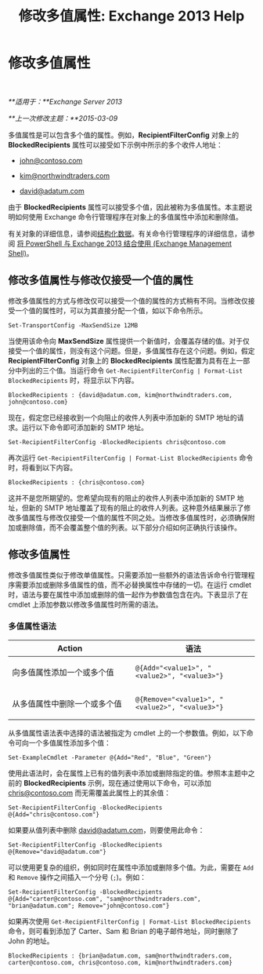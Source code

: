﻿---
title: '修改多值属性: Exchange 2013 Help'
TOCTitle: 修改多值属性
ms:assetid: dc2c1062-ad79-404b-8da3-5b5798dbb73b
ms:mtpsurl: https://technet.microsoft.com/zh-cn/library/Bb684908(v=EXCHG.150)
ms:contentKeyID: 50491784
ms.date: 05/21/2018
mtps_version: v=EXCHG.150
ms.translationtype: MT
---

# 修改多值属性

 

_**适用于：**Exchange Server 2013_

_**上一次修改主题：**2015-03-09_

多值属性是可以包含多个值的属性。例如，**RecipientFilterConfig** 对象上的 **BlockedRecipients** 属性可以接受如下示例中所示的多个收件人地址：

  - john@contoso.com

  - kim@northwindtraders.com

  - david@adatum.com

由于 **BlockedRecipients** 属性可以接受多个值，因此被称为多值属性。本主题说明如何使用 Exchange 命令行管理程序在对象上的多值属性中添加和删除值。

有关对象的详细信息，请参阅[结构化数据](https://technet.microsoft.com/zh-cn/library/aa996386\(v=exchg.150\))。有关命令行管理程序的详细信息，请参阅 [将 PowerShell 与 Exchange 2013 结合使用 (Exchange Management Shell)](https://technet.microsoft.com/zh-cn/library/bb123778\(v=exchg.150\))。

## 修改多值属性与修改仅接受一个值的属性

修改多值属性的方式与修改仅可以接受一个值的属性的方式稍有不同。当修改仅接受一个值的属性时，可以为其直接分配一个值，如以下命令所示。

    Set-TransportConfig -MaxSendSize 12MB

当使用该命令向 **MaxSendSize** 属性提供一个新值时，会覆盖存储的值。对于仅接受一个值的属性，则没有这个问题。但是，多值属性存在这个问题。例如，假定 **RecipientFilterConfig** 对象上的 **BlockedRecipients** 属性配置为具有在上一部分中列出的三个值。当运行命令 `Get-RecipientFilterConfig | Format-List BlockedRecipients` 时，将显示以下内容。

    BlockedRecipients : {david@adatum.com, kim@northwindtraders.com, john@contoso.com}

现在，假定您已经接收到一个向阻止的收件人列表中添加新的 SMTP 地址的请求。运行以下命令即可添加新的 SMTP 地址。

    Set-RecipientFilterConfig -BlockedRecipients chris@contoso.com

再次运行 `Get-RecipientFilterConfig | Format-List BlockedRecipients` 命令时，将看到以下内容。

    BlockedRecipients : {chris@contoso.com}

这并不是您所期望的。您希望向现有的阻止的收件人列表中添加新的 SMTP 地址，但新的 SMTP 地址覆盖了现有的阻止的收件人列表。这种意外结果展示了修改多值属性与修改仅接受一个值的属性不同之处。当修改多值属性时，必须确保附加或删除值，而不会覆盖整个值的列表。以下部分介绍如何正确执行该操作。

## 修改多值属性

修改多值属性类似于修改单值属性。只需要添加一些额外的语法告诉命令行管理程序需要添加或删除多值属性的值，而不必替换属性中存储的一切。在运行 cmdlet 时，语法与要在属性中添加或删除的值一起作为参数值包含在内。下表显示了在 cmdlet 上添加参数以修改多值属性时所需的语法。

### 多值属性语法

<table>
<colgroup>
<col style="width: 50%" />
<col style="width: 50%" />
</colgroup>
<thead>
<tr class="header">
<th>Action</th>
<th>语法</th>
</tr>
</thead>
<tbody>
<tr class="odd">
<td><p>向多值属性添加一个或多个值</p></td>
<td><pre><code>@{Add=&quot;&lt;value1&gt;&quot;, &quot;&lt;value2&gt;&quot;, &quot;&lt;value3&gt;&quot;}</code></pre></td>
</tr>
<tr class="even">
<td><p>从多值属性中删除一个或多个值</p></td>
<td><pre><code>@{Remove=&quot;&lt;value1&gt;&quot;, &quot;&lt;value2&gt;&quot;, &quot;&lt;value3&gt;&quot;}</code></pre></td>
</tr>
</tbody>
</table>


从多值属性语法表中选择的语法被指定为 cmdlet 上的一个参数值。例如，以下命令可向一个多值属性添加多个值：

    Set-ExampleCmdlet -Parameter @{Add="Red", "Blue", "Green"}

使用此语法时，会在属性上已有的值列表中添加或删除指定的值。参照本主题中之前的 **BlockedRecipients** 示例，现在通过使用以下命令，可以添加 chris@contoso.com 而无需覆盖此属性上的其余值：

    Set-RecipientFilterConfig -BlockedRecipients @{Add="chris@contoso.com"}

如果要从值列表中删除 david@adatum.com，则要使用此命令：

    Set-RecipientFilterConfig -BlockedRecipients @{Remove="david@adatum.com"}

可以使用更复杂的组织，例如同时在属性中添加或删除多个值。为此，需要在 `Add` 和 `Remove` 操作之间插入一个分号 (`;`)。例如：

    Set-RecipientFilterConfig -BlockedRecipients @{Add="carter@contoso.com", "sam@northwindtraders.com", "brian@adatum.com"; Remove="john@contoso.com"}

如果再次使用 `Get-RecipientFilterConfig | Format-List BlockedRecipients` 命令，则可看到添加了 Carter、Sam 和 Brian 的电子邮件地址，同时删除了 John 的地址。

    BlockedRecipients : {brian@adatum.com, sam@northwindtraders.com, carter@contoso.com, chris@contoso.com, kim@northwindtraders.com}

